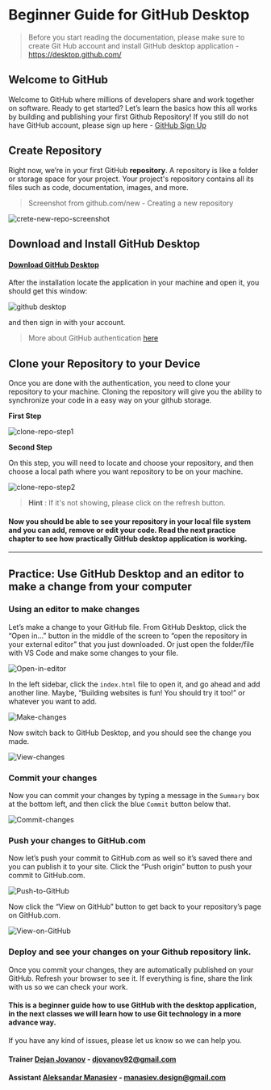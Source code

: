 # Beginner Guide for GitHub Desktop

> Before you start reading the documentation, please make sure to create Git Hub account and install GitHub desktop application - https://desktop.github.com/


## Welcome to GitHub

Welcome to GitHub where millions of developers share and work together on software. Ready to get started? Let’s learn the basics how this all works by building and publishing your first Github Repository! If you still do not have GitHub account, please sign up here - [GitHub Sign Up](https://github.com/join)

## Create Repository

Right now, we’re in your first GitHub **repository**. A repository is like a folder or storage space for your project. Your project's repository contains all its files such as code, documentation, images, and more.

> Screenshot from github.com/new - Creating a new repository

![crete-new-repo-screenshot](https://i.ibb.co/G0FPVMh/create-Repo-Git-Hub-Screenshot.png)

## Download and Install GitHub Desktop

#### [Download GitHub Desktop](https://desktop.github.com/)

After the installation locate the application in your machine and open it, you should get this window:

![github desktop](https://tr1.cbsistatic.com/hub/i/r/2019/06/19/01cbe633-b43a-429c-b966-338ded614577/resize/1200x/b5a88b8ef95cdf37d4e75524587537c7/githuba.jpg)

and then sign in with your account.
> More about GitHub authentication [here](https://docs.github.com/en/free-pro-team@latest/desktop/installing-and-configuring-github-desktop/authenticating-to-github#about-authentication)

## Clone your Repository to your Device

Once you are done with the authentication, you need to clone your repository to your machine. Cloning the repository will give you the ability to synchronize your code in a easy way on your github storage.

**First Step**

![clone-repo-step1](https://i.ibb.co/ZBcLTwn/Clone-Repository-step1.png)

**Second Step**

On this step, you will need to locate and choose your repository, and then choose a local path where you want repository to be on your machine.

![clone-repo-step2](https://i.ibb.co/rmVH2MM/Clone-Repository-step2.png)
> **Hint** : If it's not showing, please click on the refresh button.

#### Now you should be able to see your repository in your local file system and you can add, remove or edit your code. Read the next practice chapter to see how practically GitHub desktop application is working.

---

## Practice: Use GitHub Desktop and an editor to make a change from your computer

### Using an editor to make changes

Let’s make a change to your GitHub file. From GitHub Desktop, click the “Open in…” button in the middle of the screen to “open the repository in your external editor” that you just downloaded. Or just open the folder/file with VS Code and make some changes to your file.

![Open-in-editor](https://user-images.githubusercontent.com/721500/63188833-82fb9600-c030-11e9-8777-a67c1713d59f.png)

In the left sidebar, click the `index.html` file to open it, and go ahead and add another line. Maybe, “Building websites is fun! You should try it too!” or whatever you want to add. 

![Make-changes](https://user-images.githubusercontent.com/721500/63188832-82fb9600-c030-11e9-9f7b-7d15385a16f0.png)

Now switch back to GitHub Desktop, and you should see the change you made.

![View-changes](https://user-images.githubusercontent.com/721500/63188835-82fb9600-c030-11e9-8980-43a8231ca23a.png)

### Commit your changes

Now you can commit your changes by typing a message in the `Summary` box at the bottom left, and then click the blue `Commit` button below that.

![Commit-changes](https://user-images.githubusercontent.com/721500/63188831-8262ff80-c030-11e9-809a-f87d8b544935.png)

### Push your changes to GitHub.com

Now let’s push your commit to GitHub.com as well so it’s saved there and you can publish it to your site. Click the “Push origin” button to push your commit to GitHub.com. 

![Push-to-GitHub](https://user-images.githubusercontent.com/721500/63188834-82fb9600-c030-11e9-9d8e-6c6ed6d48504.png)

Now click the “View on GitHub” button to get back to your repository’s page on GitHub.com.

![View-on-GitHub](https://user-images.githubusercontent.com/721500/63188836-82fb9600-c030-11e9-9bc5-cf304398500d.png)
### Deploy and see your changes on your Github repository link.

Once you commit your changes, they are automatically published on your GitHub. Refresh your browser to see it.
If everything is fine, share the link with us so we can check your work. 

#### This is a beginner guide how to use GitHub with the desktop application, in the next classes we will learn how to use Git technology in a more advance way.

If you have any kind of issues, please let us know so we can help you.

#### Trainer [Dejan Jovanov](https://www.facebook.com/d.jovanov) - djovanov92@gmail.com
#### Assistant [Aleksandar Manasiev](https://www.facebook.com/a.manasiev/) - manasiev.design@gmail.com
